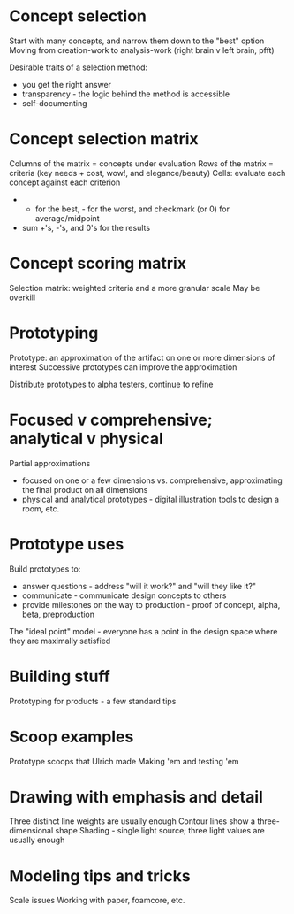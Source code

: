 # Concept selection
Start with many concepts, and narrow them down to the "best" option
Moving from creation-work to analysis-work (right brain v left brain, pfft)

Desirable traits of a selection method:
* you get the right answer
* transparency - the logic behind the method is accessible
* self-documenting

# Concept selection matrix
Columns of the matrix = concepts under evaluation
Rows of the matrix = criteria (key needs + cost, wow!, and elegance/beauty)
Cells: evaluate each concept against each criterion
* + for the best, - for the worst, and checkmark (or 0) for average/midpoint
* sum +'s, -'s, and 0's for the results

# Concept scoring matrix
Selection matrix: weighted criteria and a more granular scale
May be overkill

# Prototyping
Prototype: an approximation of the artifact on one or more dimensions of interest
Successive prototypes can improve the approximation

Distribute prototypes to alpha testers, continue to refine

# Focused v comprehensive; analytical v physical
Partial approximations
* focused on one or a few dimensions vs. comprehensive, approximating the final product on all dimensions
* physical and analytical prototypes - digital illustration tools to design a room, etc.

# Prototype uses
Build prototypes to:
* answer questions - address "will it work?" and "will they like it?"
* communicate - communicate design concepts to others
* provide milestones on the way to production - proof of concept, alpha, beta, preproduction

The "ideal point" model - everyone has a point in the design space where they are maximally satisfied

# Building stuff
Prototyping for products - a few standard tips

# Scoop examples
Prototype scoops that Ulrich made
Making 'em and testing 'em

# Drawing with emphasis and detail
Three distinct line weights are usually enough
Contour lines show a three-dimensional shape
Shading - single light source; three light values are usually enough

# Modeling tips and tricks
Scale issues
Working with paper, foamcore, etc.

